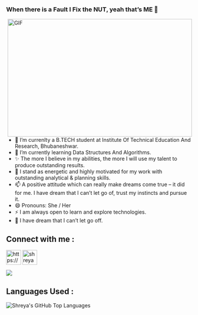 ### When there is a Fault I Fix the NUT, yeah that’s ME 👋

<img align="right" alt="GIF" src="https://i.gifer.com/1UEn.gif" width="500" height="320" />

- 🔭 I’m currenlty a B.TECH student at Institute Of Technical Education And Research, Bhubaneshwar.
- 🌱 I’m currently learning Data Structures And Algorithms.
- ✨ The more I believe in my abilities, the more I will use my talent to produce outstanding results.
- 💬 I stand as energetic and highly motivated for my work with outstanding analytical & planning skills.
- 📫 A positive attitude which can really make dreams come true – it did for me. I have dream that I can’t let go of, trust my instincts and pursue it. 
- 😄 Pronouns: She / Her
- ⚡ I am always open to learn and explore technologies. 
- 🌠 I have dream that I can’t let go off.



## Connect with me :

<p align="left">
<a href=https://newrealitiesoflife.wordpress.com/home/ target="blank"><img align="center" src=https://cdn.jsdelivr.net/npm/simple-icons@3.0.1/icons/wordpress.svg alt="https://newrealitiesoflife.wordpress.com/home/" height="40" width="40" /></a>
<a href=https://www.linkedin.com/in/shreya-singh-a61a781a5 target="blank"><img align="center" src=https://cdn.jsdelivr.net/npm/simple-icons@3.0.1/icons/linkedin.svg alt="shreya" height="40" width="40" /></a>
</p>


<img src="https://github-readme-stats.vercel.app/api?username=Shreya479&&show_icons=true&title_color=ffffff&icon_color=bb2acf&text_color=daf7dc&bg_color=151515">

## Languages Used :
<img align="left" alt="Shreya's GitHub Top Languages" src="https://github-readme-stats.vercel.app/api/top-langs/?username=Shreya479" />
